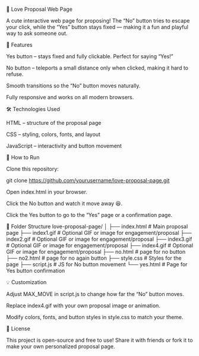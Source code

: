 💖 Love Proposal Web Page

A cute interactive web page for proposing! The “No” button tries to escape your click, while the “Yes” button stays fixed — making it a fun and playful way to ask someone out.

🎨 Features

Yes button – stays fixed and fully clickable. Perfect for saying “Yes!”

No button – teleports a small distance only when clicked, making it hard to refuse.

Smooth transitions so the “No” button moves naturally.

Fully responsive and works on all modern browsers.

🛠️ Technologies Used

HTML – structure of the proposal page

CSS – styling, colors, fonts, and layout

JavaScript – interactivity and button movement

🚀 How to Run

Clone this repository:

git clone https://github.com/yourusername/love-proposal-page.git


Open index.html in your browser.

Click the No button and watch it move away 😆.

Click the Yes button to go to the “Yes” page or a confirmation page.

📁 Folder Structure
love-proposal-page/
│
├── index.html       # Main proposal page
├── index1.gif       # Optional GIF or image for engagement/proposal
├── index2.gif       # Optional GIF or image for engagement/proposal
├── index3.gif       # Optional GIF or image for engagement/proposal
├── index4.gif       # Optional GIF or image for engagement/proposal
├── no.html          # page for no button
├── no2.html         # page for no again button 
├── style.css        # Styles for the page
├── script.js        # JS for No button movement
└── yes.html         # Page for Yes button confirmation

💡 Customization

Adjust MAX_MOVE in script.js to change how far the “No” button moves.

Replace index4.gif with your own proposal image or animation.

Modify colors, fonts, and button styles in style.css to match your theme.

🎉 License

This project is open-source and free to use! Share it with friends or fork it to make your own personalized proposal page.
